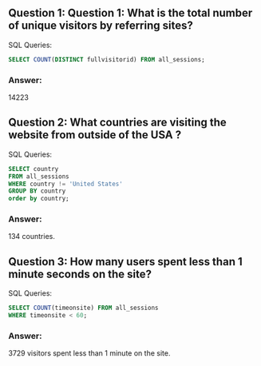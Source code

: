 ## Question 1: Question 1: What is the total number of unique visitors by referring sites?

SQL Queries:
```SQL
SELECT COUNT(DISTINCT fullvisitorid) FROM all_sessions;
```

### Answer:
14223

## Question 2: What countries are visiting the website from outside of the USA ?

SQL Queries:
```SQL
SELECT country
FROM all_sessions
WHERE country != 'United States'
GROUP BY country
order by country;
```

### Answer:
134 countries.

## Question 3: How many users spent less than 1 minute seconds on the site? 

SQL Queries:
```SQL
SELECT COUNT(timeonsite) FROM all_sessions
WHERE timeonsite < 60;
```

### Answer:
3729 visitors spent less than 1 minute on the site.
